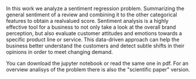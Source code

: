 In this work we analyze a sentiment regression problem. Summarizing the general sentiment of a review and combining it to the other categorical features to obtain a realvalued score. Sentiment analysis is a highly effective tool for a
business to not only take a look at the overall brand perception, but also evaluate customer attitudes and emotions towards a specific product line or service. This data-driven approach can
help the business better understand the customers and detect subtle shifts in their opinions in order to meet changing demand.

You can download the jupyter notebook or read the same one in pdf. For an overview analisys of the problem there is also the "scientific paper" version.
